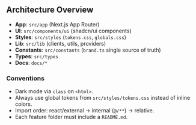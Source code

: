 ## Architecture Overview

- **App**: `src/app` (Next.js App Router)
- **UI**: `src/components/ui` (shadcn/ui components)
- **Styles**: `src/styles` (`tokens.css`, `globals.css`)
- **Lib**: `src/lib` (clients, utils, providers)
- **Constants**: `src/constants` (`brand.ts` single source of truth)
- **Types**: `src/types`
- **Docs**: `docs/*`

### Conventions
- Dark mode via `class` on `<html>`.
- Always use global tokens from `src/styles/tokens.css` instead of inline colors.
- Import order: react/external → internal (`@/**`) → relative.
- Each feature folder must include a `README.md`.


